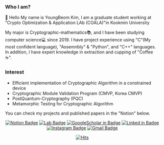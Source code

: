 ### Who I am?
👋 Hello My name is YoungBeom Kim, I am a graduate student working at "Crypto Optimization & Application LAb (COALA)"in Kookmin University

My major is Cryptographic-mathematics📚, and I have been studying computer science💻 since 2019. I have project experience using "C"(My most confident language), "Assemnbly" & "Python", and "C++" languages. In addition, I have expert knowledge in extraction and cupping of "Coffee ☕️".

### Interest
- Efficient implementation of Cryptographic Algorithm in a constrained device
- Cryptographic Module Validation Program (CMVP, Korea CMVP)
- PostQuantum-Cryptography (PQC)
- Metamorphic Testing for Cryptographic Algorithm

You can check my projects and published papers in the "Notion" below.

<div align=center>

[![Notion Badge](https://img.shields.io/badge/-Notion-white?style=flat-square&logo=Notion&logoColor=black&link=https://c11.kr/youngbeom)](https://c11.kr/youngbeom)
[![Lab Badge](https://img.shields.io/badge/-COALA-green?style=flat-square&logo=BandLab&logoColor=white&link=https://sites.google.com/kookmin.ac.kr/fastcrypto/)](https://sites.google.com/kookmin.ac.kr/fastcrypto/)
[![GoogleScholar in Badge](https://img.shields.io/badge/-GoogleScholar-blue?style=flat-square&logo=GoogleScholar&logoColor=white&link=https://scholar.google.co.kr/citations?user=jGR5arMAAAAJ&hl=ko)](https://scholar.google.co.kr/citations?user=jGR5arMAAAAJ&hl=ko) 
[![Linked in Badge](https://img.shields.io/badge/-LinkedIn-blue?style=flat-square&logo=LinkedIn&logoColor=white&link=https://www.linkedin.com/in/%EC%98%81%EB%B2%94-%EA%B9%80-6a7b8b187/)](https://www.linkedin.com/in/%EC%98%81%EB%B2%94-%EA%B9%80-6a7b8b187/) 
[![Instagram Badge](https://img.shields.io/badge/-Instagram-dd2a7b?style=flat-square&logo=instagram&logoColor=white&link=https://www.instagram.com/0___bm/)](https://www.instagram.com/0___bm/) 
[![Gmail Badge](https://img.shields.io/badge/-Gmail-d14836?style=flat-square&logo=Gmail&logoColor=white&link=mailto:darania@kookmin.ac.kr)](mailto:darania@kookmin.ac.kr)
</div>
  
 <div align=center>

[![Hits](https://hits.seeyoufarm.com/api/count/incr/badge.svg?url=https%3A%2F%2Fgithub.com%2FYoungbeom94&count_bg=%2379C83D&title_bg=%23555555&icon=&icon_color=%23E7E7E7&title=hits&edge_flat=false)](https://hits.seeyoufarm.com)

</div>
<!--
**Youngbeom94/Youngbeom94** is a ✨ _special_ ✨ repository because its `README.md` (this file) appears on your GitHub profile.

Here are some ideas to get you started:

- 🔭 I’m currently working on ...
- 🌱 I’m currently learning ...
- 👯 I’m looking to collaborate on ...
- 🤔 I’m looking for help with ...
- 💬 Ask me about ...
- 📫 How to reach me: ...
- 😄 Pronouns: ...
- ⚡ Fun fact: ...
-->
